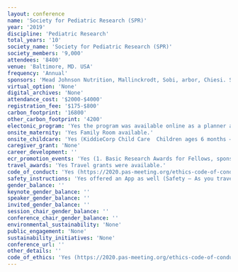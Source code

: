 ```yaml
---
layout: conference 
name: 'Society for Pediatric Research (SPR)'
year: '2019'
discipline: 'Pediatric Research'
total_years: '10'
society_name: 'Society for Pediatric Research (SPR)'
society_members: '9,000'
attendees: '8400'
venue: 'Baltimore, MD. USA'
frequency: 'Annual'
sponsors: 'Mead Johnson Nutrition, Mallinckrodt, Sobi, arbor, Chiesi. Stanford Children’s Health, Abbott, endo pharmaceuticals, clementia, medela, Cincinnati Children’s. Nationwide Children’s. UCSF Benioff Children’s Hospital, Seattle Children’s. Vanderbilt University department of Pediatrics, Pfizer, Children’s Hospital of Philadelphia, Children’s Healthcare of Atlanta, Connecticut Children’s Medical Center, Johns Hopkins Medicine, New York Presbyterian Kids, Penn State Health, Ann & Robert H.Lurie Children’s Hospital of Chicago, Lilly, Children’s Mercy Kansas City, SANDOZ a Novartis Division, SickKids the hospital for sick children, UPMC children’s hospital of Pittsburgh, ascendis pharma, Pediatric Research, abbvie, FluMist Quadrivalent, Medical College of Wisconsin, Yale New Haven Health, Health University of Utah'
virtual_option: 'None'
digital_archives: 'None'
attendance_cost: '$2000-$4000'
registration_fee: '$175-$800'
carbon_footprint: '16800'
other_carbon_footprint: '4200'
electonic_program: 'Yes the program was available online as a planner and a .pdf file.'
onsite_maternity: 'Yes Family Room available.'
onsite_childcare: 'Yes (KiddieCorp Child Care  Children ages 6 months – 12 years  Thank you for your interest in the Pediatric Academic Societies children’s program staffed by KiddieCorp, provider of high-quality childcare at pediatric conventions, trade shows and special events for over 31 years. KiddieCorp engages your children in a program they love while giving you critical peace of mind so you can make the most of the event!  ACTIVITIES Age-appropriate activities include daily themes, arts & crafts, group games, music & movement, board games, story time, and self-directed play using safe, sturdy equipment that you can feel comfortable with. Snacks and beverages are provided; meals must be supplied by parents or purchased when checking in your child each day.  COMMITMENT KiddieCorp team members are selected according to their integrity, experience, education, enthusiasm, and rapport with kids. In addition to carrying ample liability insurance, their low staff-to-child ratio ensures every child has a comfortable, safe and happy experience.  Child Age — Staff Ratio 6 – 11 months — 1:2 1 – 2 years — 1:3 3 – 5 years — 1:5 6 -12 years — 1:7  Advance registration deadline is March 31. Register early, as availability is limited and handled on a *first-come, first-served basis.)'
caregiver_grant: 'None'
career_development: ''
ecr_promotion_events: 'Yes (1. Basic Research Awards for Fellows, sponsored by the Junior SPR Members’ Section  2. Clinical Research Awards for Fellows, sponsored by the Junior SPR Members’ Section 3. ASPN Trainee Research Award  4. APA Trainee Award for Innovation in Pediatric Medical Education)'
travel_awards: 'Yes Travel grants were available.'
code_of_conduct: 'Yes (https://2020.pas-meeting.org/ethics-code-of-conduct/)'
safety_instructions: 'Yes offered an App as well (Safety – As you travel, please be aware of your surroundings and take common sense measures to protect yourself and your personal items. If necessary, PAS or local authorities will share security-related information via the PAS App, announcements, or other channels.)'
gender_balance: ''
keynote_gender_balance: ''
speaker_gender_balance: ''
invited_gender_balance: ''
session_chair_gender_balance: ''
conference_chair_gender_balance: ''
environmental_sustainability: 'None'
public_engagement: 'None'
sustainability_initiatives: 'None'
conference_url: ''
other_details: ''
code_of_ethics: 'Yes (https://2020.pas-meeting.org/ethics-code-of-conduct/)'
---
```


